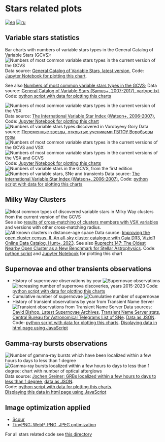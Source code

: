 # Stars related plots

[![en](https://img.shields.io/badge/lang-en-red.svg)](README.md)
[![ru](https://img.shields.io/badge/lang-ru-green.svg)](README-ru.md)

## Variable stars statistics

Bar charts with numbers of variable stars types in the General Catalog of Variable Stars (GCVS):
![Numbers of most common variable stars types in the current version of the GCVS](./gcvs_types_distribution-combined-sorted-latest+.png "Numbers of most common variable stars types in the current version of the GCVS with stars belongs to several types of variability")
Data source: [General Catalog of Variable Stars, latest version](http://www.sai.msu.su/gcvs/gcvs/gcvs5/gcvs5.txt),
Code: [Jupyter Notebook for plotting this chart](../../src/astrodata/stars/plot_gcvs_types_chart_latest.ipynb).

See also [Numbers of most common variable stars types in the GCVS](./gcvs_types_distribution-combined-sorted.svg);
Data source: [General Catalog of Variable Stars (Samus+, 2007-2017), vartype.txt](https://cdsarc.cds.unistra.fr/ftp/B/gcvs/vartype.txt).
Code: [python script with data for plotting this charts](../../src/astrodata/stars/plot_gcvs_types_chart.py)

![Numbers of most common variable stars types in the current version of the VSX](./vsx_types_distribution-combined-sorted-latest+.png "Numbers of most common variable stars types in the current version of the VSX with stars belongs to several types of variability")
Data source: [The International Variable Star Index (Watson+, 2006-2007)](https://cdsarc.cds.unistra.fr/viz-bin/cat/B/vsx),
Code: [Jupyter Notebook for plotting this chart](../../src/astrodata/stars/plot_vsx_types_chart_latest.ipynb)
![Numbers of variable stars types discovered in Vorobyevy Gory](./vg_types_distribution-sorted-latest+.png "Numbers of variable stars types discovered in Vorobyevy Gory")
Data source: [Переменные звезды, открытые учениками ГБПОУ Воробьевы горы](https://caiko.mdp-project.ru/variability/)
![Numbers of most common variable stars types in the current versions of the GCVS and VSX](./var_types_distribution-gcvs-sorted.png "Numbers of most common variable stars types in the current versions of the GCVS and VSX")
![Numbers of most common variable stars types in the current versions of the VSX and GCVS](./var_types_distribution-vsx-sorted.png "Numbers of most common variable stars types in the current versions of the VSX and GCVS")
Code: [Jupyter Notebook for plotting this charts](../../src/astrodata/stars/plot_variable_stars_types_grouped_chart.ipynb)
![Numbers of variable stars in the GCVS, from the first edition](./gcvs-variable-stars-counts-ru.png "Numbers of variable stars in the GCVS, from the first edition")
![Numbers of variable stars, SNe and transients](./variable-stars-counts-ru.png "Numbers of variable stars (VSX and GCVS), SNe and transients")
Data source: [The International Variable Star Index (Watson+, 2006-2007)](https://cdsarc.u-strasbg.fr/ftp/B/vsx/ReadMe),
Code: [python script with data for plotting this charts](../../src/astrodata/stars/plot_variable_stars_counts.py)

## Milky Way Clusters

![Most common types of discovered variable stars in Milky Way clusters from the current version of the GCVS](./gcvs_types_distribution-xmatch-hunt2023-2s-combined-sorted-latest.png "Most common types of discovered variable stars in Milky Way clusters from the current version of the GCVS, cross-match with clusters members (Hunt+, 2023). Radius 2s")
See also [results of cross-matching of clusters members with VSX variables](./vsx_types_distribution-xmatch-hunt2023-2s-combined-sorted-latest.png) and versions with other cross-matching radius.
![All known clusters in distance-age space](./clusters-dist-age-omg-annotated.png "All known open, globular clusters and moving groups in distance-age space with marked Pleiades, Hyades, Praesepe and Ruprecht 147")
Data source: [Improving the open cluster census. II. An all-sky cluster catalogue with Gaia DR3](https://ui.adsabs.harvard.edu/abs/2023A%26A...673A.114H/abstract),
[VizieR Online Data Catalog. Hunt+, 2023](https://cdsarc.cds.unistra.fr/viz-bin/cat/J/A+A/673/A114).
See also [Ruprecht 147: The Oldest Nearby Open Cluster as a New Benchmark for Stellar Astrophysics](https://ui.adsabs.harvard.edu/abs/2013AJ....145..134C/abstract).
Code: [python script](../../src/astrodata/stars/plot_clusters_dist_age_distribution.py) and
[Jupyter Notebook](../../src/astrodata/stars/plot_clusters_dist_age_distribution.ipynb) for plotting this chart

## Supernovae and other transients observations

* History of supernovae observations by year
![Supernovae observations](./sne_stats_bar_chart-ru.png "Supernovae observations. Data from the Latest Supernovae Archives")
![Increasing number of supernova discoveries, years 2015-2023](./sne_discoveries_numbers-2015-2023.png "Increasing number of supernova discoveries, years 2015-2023. Data from the Latest Supernovae Archives")
Code: [python script with data for plotting this charts](../../src/astrodata/stars/plot_sne_discoveries_numbers.py)
* Cumulative number of supernovae
![Cumulative number of supernovae](./sne_transients_total_number_log_plot-ru.png "Cumulative number of supernovae")
* History of transient observations by year from Transient Name Server
![Transient observations from Transient Name Server](./transient_stats_bar_chart-ru.png "Transient observations from Transient Name Server")
Data sources: [David Bishop, Latest Supernovae Archives](https://www.rochesterastronomy.org/snimages/archives.html),
[Transient Name Server stats](https://www.wis-tns.org/stats-maps),
[Central Bureau for Astronomical Telegrams List of SNe](http://www.cbat.eps.harvard.edu/lists/Supernovae.html).
[Data as JSON](../../data/stars/sne-stats.json).
Code: [python script with data for plotting this charts](../../src/astrodata/stars/plot_sne_transients_stats.py).
[Displaying data in html page using JavaScript](https://gvard.github.io/stars/snstats/)

## Gamma-ray bursts observations

![Number of gamma-ray bursts which have been localized within a few hours to days to less than 1 degree](./grbs_total_number_plot.png "Number of gamma-ray bursts which have been localized within a few hours to days to less than 1 degree")
![Gamma-ray bursts localized within a few hours to days to less than 1 degree: chart with number of optical afterglows](./grbs_stats_bar_chart.png "Gamma-ray bursts localized within a few hours to days to less than 1 degree: chart with number of optical afterglows")
Data source: [Jochen Greiner; GRBs localized within a few hours to days to less than 1 degree](https://www.mpe.mpg.de/~jcg/grbgen.html),
[data as JSON](../../data/stars/grbs-localized-stats.json).  
Code: [python script with data for plotting this charts](../../src/astrodata/stars/plot_localized_grbs_stats.py).  
[Displaying this data in html page using JavaScript](https://gvard.github.io/grb/stats/)

## Image optimization applied

* [Scour](https://github.com/scour-project/scour)
* [TinyPNG: WebP, PNG, JPEG optimization](https://tinypng.com/)

For all stars related code see [this directory](../../src/astrodata/stars/)
